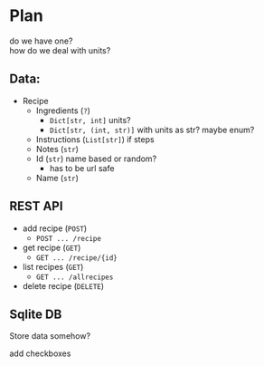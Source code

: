 
# Plan

do we have one?  
how do we deal with units?  

## Data:
- Recipe
    - Ingredients (`?`)
        - `Dict[str, int]` units?
        - `Dict[str, (int, str)]` with units as str? maybe enum?
    - Instructions (`List[str]`) if steps
    - Notes (`str`)
    - Id (`str`) name based or random?
        - has to be url safe
    - Name (`str`)

## REST API
- add recipe (`POST`) 
    - `POST ... /recipe`
- get recipe (`GET`)
    - `GET ... /recipe/{id}`
- list recipes (`GET`)
    - `GET ... /allrecipes`
- delete recipe (`DELETE`)

## Sqlite DB
Store data somehow?

add checkboxes

